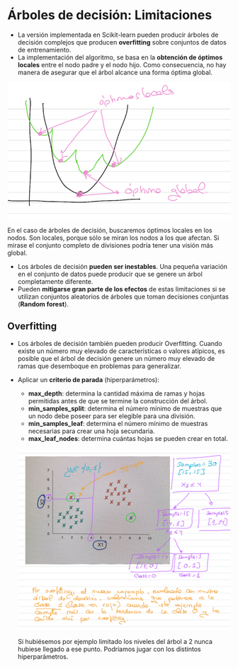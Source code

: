 # Árboles de decisión: Limitaciones

- La versión implementada en Scikit-learn pueden producir árboles de decisión complejos que producen **overfitting** sobre conjuntos de datos de entrenamiento.
- La implementación del algoritmo, se basa en la **obtención de óptimos locales** entre el nodo padre y el nodo hijo. Como consecuencia, no hay manera de asegurar que el árbol alcance una forma óptima global. 

![alt text](image-8.png)

En el caso de árboles de decisión, buscaremos óptimos locales en los nodos. Son locales, porque sólo se miran los nodos a los que afectan. Si mirase el conjunto completo de divisiones podría tener una visión más global.

- Los árboles de decisión **pueden ser inestables**. Una pequeña variación en el conjunto de datos puede producir que se genere un árbol completamente diferente.
- Pueden **mitigarse gran parte de los efectos** de estas limitaciones si se utilizan conjuntos aleatorios de árboles que toman decisiones conjuntas (**Random forest**).

## Overfitting

- Los árboles de decisión también pueden producir Overfitting. Cuando existe un número muy elevado de características o valores atípicos, es posible que el árbol de decisión genere un número muy elevado de ramas que desemboque en problemas para generalizar.
- Aplicar un **criterio de parada** (hiperparámetros):
  - **max_depth**: determina la cantidad máxima de ramas y hojas permitidas antes de que se termine la construcción del árbol.
  - **min_samples_split**: determina el número mínimo de muestras que un nodo debe poseer para ser elegible para una división.
  - **min_samples_leaf**: determina el número mínimo de muestras necesarias para crear una hoja secundaria.
  - **max_leaf_nodes**: determina cuántas hojas se pueden crear en total.
  
  ![alt text](image-9.png)
   
   Si hubiésemos por ejemplo limitado los niveles del árbol a 2 nunca hubiese llegado a ese punto. Podríamos jugar con los distintos hiperparámetros.